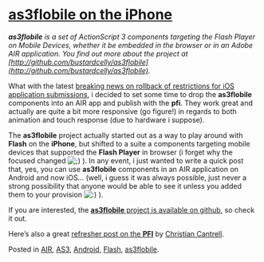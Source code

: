 # [as3flobile on the iPhone](http://custardbelly.com/blog/2010/09/13/as3flobile-on-the-iphone/)

_**as3flobile** is a set of ActionScript 3 components targeting the Flash Player on Mobile Devices, whether it be embedded in the browser or in an Adobe AIR application. You find out more about the project at [http://github.com/bustardcelly/as3flobile](http://github.com/bustardcelly/as3flobile)._

What with the latest [breaking news on rollback of restrictions for iOS application submissions](http://business-news.thestreet.com/link/?http://www.apple.com/pr/library/2010/09/09statement.html;;;http://business-news.thestreet.com/business/2010/09/09/a/692864524-statement-by-apple-on-app/;;;http://business-news.thestreet.com/business/2010/09/09/a/692864524-statement-by-apple-on-app/), i decided to set some time to drop the **as3flobile** components into an AIR app and publish with the **pfi**. They work great and actually are quite a bit more responsive (go figure!) in regards to both animation and touch response (due to hardware i suppose).

The **as3flobile** project actually started out as a way to play around with **Flash** on the **iPhone**, but shifted to a suite a components targeting mobile devices that supported the **Flash Player** in browser (i forget why the focused changed ![;)](http://custardbelly.com/blog/wp-includes/images/smilies/icon_wink.gif) ). In any event, i just wanted to write a quick post that, yes, you can use **as3flobile** components in an AIR application on Android and now iOS… (well, i guess it was always possible, just never a strong possibility that anyone would be able to see it unless you added them to your provision ![:)](http://custardbelly.com/blog/wp-includes/images/smilies/icon_smile.gif) ).

If you are interested, the [**as3flobile** project is available on github](http://github.com/bustardcelly/as3flobile), so check it out.

Here’s also a great [refresher post on the **PFI**](http://blogs.adobe.com/cantrell/archives/2010/09/packager-for-iphone-refresher.html) by [Christian Cantrell](http://blogs.adobe.com/cantrell/).

Posted in [AIR](http://custardbelly.com/blog/category/air/), [AS3](http://custardbelly.com/blog/category/as3/), [Android](http://custardbelly.com/blog/category/android/), [Flash](http://custardbelly.com/blog/category/flash/), [as3flobile](http://custardbelly.com/blog/category/as3flobile/).
